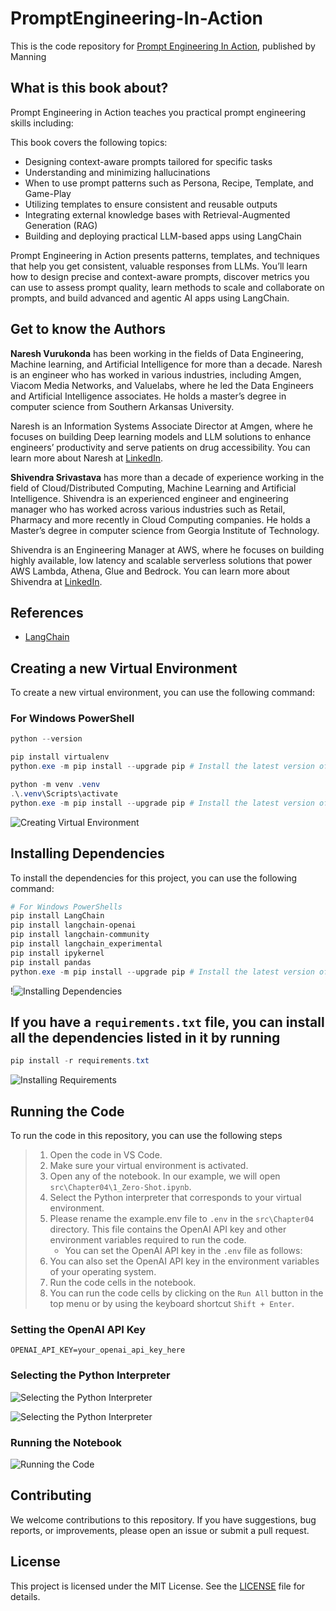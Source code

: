 # PromptEngineering-In-Action

This is the code repository for [Prompt Engineering In Action](https://www.manning.com/books/prompt-engineering-in-action), published by Manning

## What is this book about?

Prompt Engineering in Action teaches you practical prompt engineering skills including:

This book covers the following topics:

- Designing context-aware prompts tailored for specific tasks
- Understanding and minimizing hallucinations
- When to use prompt patterns such as Persona, Recipe, Template, and Game-Play
- Utilizing templates to ensure consistent and reusable outputs
- Integrating external knowledge bases with Retrieval-Augmented Generation (RAG)
- Building and deploying practical LLM-based apps using LangChain

Prompt Engineering in Action presents patterns, templates, and techniques that help you get consistent, valuable responses from LLMs. You’ll learn how to design precise and context-aware prompts, discover metrics you can use to assess prompt quality, learn methods to scale and collaborate on prompts, and build advanced and agentic AI apps using LangChain.

## Get to know the Authors

**Naresh Vurukonda** has been working in the fields of Data Engineering, Machine learning, and Artificial Intelligence for more than a decade. Naresh is an engineer who has worked in various industries, including Amgen, Viacom Media Networks, and Valuelabs, where he led the Data Engineers and Artificial Intelligence associates. He holds a master’s degree in computer science from Southern Arkansas University.

Naresh is an Information Systems Associate Director at Amgen, where he focuses on building Deep learning models and LLM solutions to enhance engineers’ productivity and serve patients on drug accessibility. You can learn more about Naresh at [LinkedIn](https://www.linkedin.com/in/nareshvurukonda).

**Shivendra Srivastava** has more than a decade of experience working in the field of Cloud/Distributed Computing, Machine Learning and Artificial Intelligence. Shivendra is an experienced engineer and engineering manager who has worked across various industries such as Retail, Pharmacy and more recently in Cloud Computing companies. He holds a Master’s degree in computer science from Georgia Institute of Technology.

Shivendra is an Engineering Manager at AWS, where he focuses on building highly available, low latency and scalable serverless solutions that power AWS Lambda, Athena, Glue and Bedrock. You can learn more about Shivendra at [LinkedIn](https://www.linkedin.com/in/shivendrasrivastava).

## References

- [LangChain](https://www.langchain.com/)

## Creating a new Virtual Environment

To create a new virtual environment, you can use the following command:

### For Windows PowerShell

```powershell
python --version

pip install virtualenv
python.exe -m pip install --upgrade pip # Install the latest version of pip if needed

python -m venv .venv
.\.venv\Scripts\activate
python.exe -m pip install --upgrade pip # Install the latest version of pip if needed
```

![Creating Virtual Environment](./docs/images/CreatingVirtualEnvironment.PNG)

## Installing Dependencies

To install the dependencies for this project, you can use the following command:

```powershell
# For Windows PowerShells
pip install LangChain
pip install langchain-openai
pip install langchain-community
pip install langchain_experimental
pip install ipykernel
pip install pandas
python.exe -m pip install --upgrade pip # Install the latest version of pip if needed
```

!![Installing Dependencies](./docs/images/Install_Dependencies_pip.PNG)

## If you have a `requirements.txt` file, you can install all the dependencies listed in it by running

```powershell
pip install -r requirements.txt
```

![Installing Requirements](./docs/images/Install_Dependencies_requirements_txt.PNG)

## Running the Code

To run the code in this repository, you can use the following steps

> 1. Open the code in VS Code.
> 1. Make sure your virtual environment is activated.
> 1. Open any of the notebook. In our example, we will open `src\Chapter04\1_Zero-Shot.ipynb`.
> 1. Select the Python interpreter that corresponds to your virtual environment.
> 1. Please rename the example.env file to `.env` in the `src\Chapter04` directory. This file contains the OpenAI API key and other environment variables required to run the code.
>    - You can set the OpenAI API key in the `.env` file as follows:
> 1. You can also set the OpenAI API key in the environment variables of your operating system.
> 1. Run the code cells in the notebook.
> 1. You can run the code cells by clicking on the `Run All` button in the top menu or by using the keyboard shortcut `Shift + Enter`.

### Setting the OpenAI API Key

```text
OPENAI_API_KEY=your_openai_api_key_here
```

### Selecting the Python Interpreter

![Selecting the Python Interpreter](./docs/images/Selecting_Python_Env_1.PNG)

![Selecting the Python Interpreter](./docs/images/Selecting_Python_Env_2.PNG)

### Running the Notebook

![Running the Code](./docs/images/Execute_The_Notebook.PNG)

## Contributing

We welcome contributions to this repository. If you have suggestions, bug reports, or improvements, please open an issue or submit a pull request.

## License

This project is licensed under the MIT License. See the [LICENSE](LICENSE) file for details.
